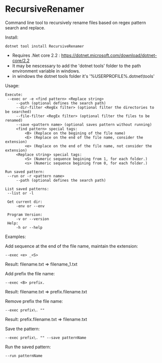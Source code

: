 # RecursiveRenamer
Command line tool to recursively rename files based on regex pattern search and replace.

Install:

```
dotnet tool install RecursiveRenamer
```
  * Requires .Net core 2.2 : https://dotnet.microsoft.com/download/dotnet-core/2.2
  * It may be nescessary to add the 'dotnet tools' folder to the path environment variable in windows.
  * in windows the dotnet tools folder it's '%USERPROFILE%\.dotnet\tools'
  
  
Usage:

```
Execute:
 --exec or -e <find pattern> <Replace string>
     --path (optional defines the search path)
     --dir-filter <RegEx filter> (optional filter the directories to be searched)
     --file-filter <RegEx filter> (optional filter the files to be renamed)
     --save <pattern name> (optional saves pattern without running)
     <find pattern> special tags:
         <B> (Replace on the begining of the file name)
         <E> (Replace on the end of the file name, consider the extension)
         <e> (Replace on the end of the file name, not consider the extension)
     <Replace string> special tags:
         <S> (Numeric sequence begining from 1, for each folder.)
         <s> (Numeric sequence begining from 0, for each folder.)

Run saved pattern:
 --run or -r <pattern name>
     --path (optional defines the search path)

List saved patterns:
 --list or -l

 Get current dir:
     -env or --env

 Program Version:
     -v or --version
 Help:
     -h or --help
```

Examples:

Add sequence at the end of the file name, maintain the extension:
```
--exec <e> _<S>
```
Result:
filename.txt => filename_1.txt


Add prefix the file name:
```
--exec <B> prefix.
```
Result:
filename.txt => prefix.filename.txt


Remove prefix the file name:
```
--exec prefix\. ""
```
Result:
prefix.filename.txt => filename.txt


Save the pattern:
```
--exec prefix\. "" --save patternName
```


Run the saved pattern:
```
--run patternName
```



